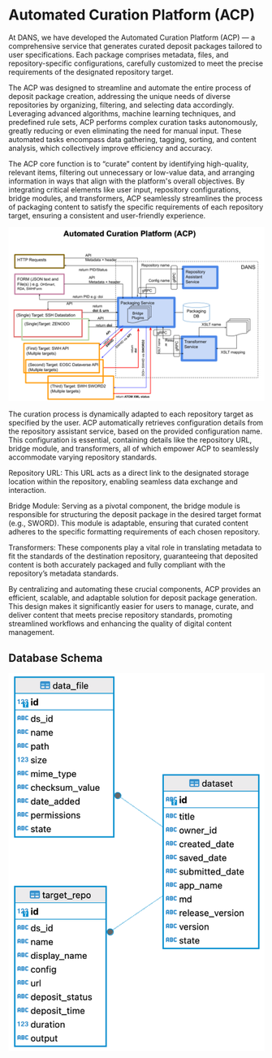 # Automated Curation Platform (ACP)
At DANS, we have developed the Automated Curation Platform (ACP) — a comprehensive service that generates curated deposit packages tailored to user specifications. Each package comprises metadata, files, and repository-specific configurations, carefully customized to meet the precise requirements of the designated repository target.

The ACP was designed to streamline and automate the entire process of deposit package creation, addressing the unique needs of diverse repositories by organizing, filtering, and selecting data accordingly. Leveraging advanced algorithms, machine learning techniques, and predefined rule sets, ACP performs complex curation tasks autonomously, greatly reducing or even eliminating the need for manual input. These automated tasks encompass data gathering, tagging, sorting, and content analysis, which collectively improve efficiency and accuracy.

The ACP core function is to “curate” content by identifying high-quality, relevant items, filtering out unnecessary or low-value data, and arranging information in ways that align with the platform's overall objectives. By integrating critical elements like user input, repository configurations, bridge modules, and transformers, ACP seamlessly streamlines the process of packaging content to satisfy the specific requirements of each repository target, ensuring a consistent and user-friendly experience.

![Data Flow diagram](./resources/images/ps-flow.png)

The curation process is dynamically adapted to each repository target as specified by the user. ACP automatically retrieves configuration details from the repository assistant service, based on the provided configuration name. This configuration is essential, containing details like the repository URL, bridge module, and transformers, all of which empower ACP to seamlessly accommodate varying repository standards.

Repository URL: This URL acts as a direct link to the designated storage location within the repository, enabling seamless data exchange and interaction.

Bridge Module: Serving as a pivotal component, the bridge module is responsible for structuring the deposit package in the desired target format (e.g., SWORD). This module is adaptable, ensuring that curated content adheres to the specific formatting requirements of each chosen repository.

Transformers: These components play a vital role in translating metadata to fit the standards of the destination repository, guaranteeing that deposited content is both accurately packaged and fully compliant with the repository’s metadata standards.

By centralizing and automating these crucial components, ACP provides an efficient, scalable, and adaptable solution for deposit package generation. This design makes it significantly easier for users to manage, curate, and deliver content that meets precise repository standards, promoting streamlined workflows and enhancing the quality of digital content management.

 ## Database Schema
![Database Schema](./resources/images/db-schema.png)
    